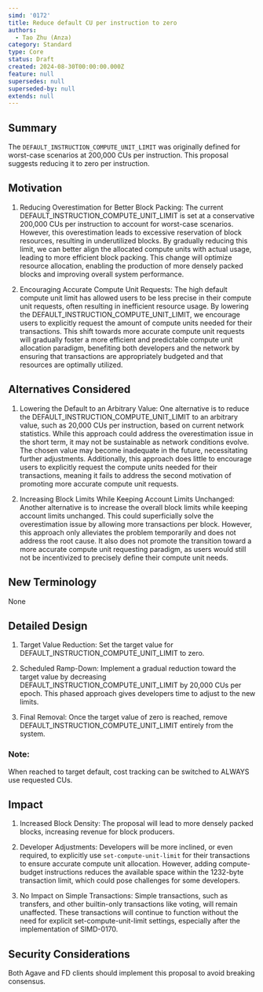 ```yaml
---
simd: '0172'
title: Reduce default CU per instruction to zero
authors:
  - Tao Zhu (Anza)
category: Standard
type: Core
status: Draft
created: 2024-08-30T00:00:00.000Z
feature: null
supersedes: null
superseded-by: null
extends: null
---
```


## Summary

The `DEFAULT_INSTRUCTION_COMPUTE_UNIT_LIMIT` was originally defined for
worst-case scenarios at 200,000 CUs per instruction. This proposal suggests
reducing it to zero per instruction.

## Motivation

1. Reducing Overestimation for Better Block Packing:
The current DEFAULT_INSTRUCTION_COMPUTE_UNIT_LIMIT is set at a conservative
200,000 CUs per instruction to account for worst-case scenarios. However, this
overestimation leads to excessive reservation of block resources, resulting in
underutilized blocks. By gradually reducing this limit, we can better align the
allocated compute units with actual usage, leading to more efficient block
packing. This change will optimize resource allocation, enabling the production
of more densely packed blocks and improving overall system performance.

2. Encouraging Accurate Compute Unit Requests:
The high default compute unit limit has allowed users to be less precise in
their compute unit requests, often resulting in inefficient resource usage.
By lowering the DEFAULT_INSTRUCTION_COMPUTE_UNIT_LIMIT, we encourage users to
explicitly request the amount of compute units needed for their transactions.
This shift towards more accurate compute unit requests will gradually foster a
more efficient and predictable compute unit allocation paradigm, benefiting
both developers and the network by ensuring that transactions are appropriately
budgeted and that resources are optimally utilized.

## Alternatives Considered

1. Lowering the Default to an Arbitrary Value:
One alternative is to reduce the DEFAULT_INSTRUCTION_COMPUTE_UNIT_LIMIT to an
arbitrary value, such as 20,000 CUs per instruction, based on current network
statistics. While this approach could address the overestimation issue in the
short term, it may not be sustainable as network conditions evolve. The chosen
value may become inadequate in the future, necessitating further adjustments.
Additionally, this approach does little to encourage users to explicitly
request the compute units needed for their transactions, meaning it fails to
address the second motivation of promoting more accurate compute unit requests.

2. Increasing Block Limits While Keeping Account Limits Unchanged:
Another alternative is to increase the overall block limits while keeping
account limits unchanged. This could superficially solve the overestimation
issue by allowing more transactions per block. However, this approach only
alleviates the problem temporarily and does not address the root cause. It also
does not promote the transition toward a more accurate compute unit requesting
paradigm, as users would still not be incentivized to precisely define their
compute unit needs.

## New Terminology

None

## Detailed Design

1. Target Value Reduction:
Set the target value for DEFAULT_INSTRUCTION_COMPUTE_UNIT_LIMIT to zero.

2. Scheduled Ramp-Down:
Implement a gradual reduction toward the target value by decreasing
DEFAULT_INSTRUCTION_COMPUTE_UNIT_LIMIT by 20,000 CUs per epoch. This phased
approach gives developers time to adjust to the new limits.

3. Final Removal:
Once the target value of zero is reached, remove
DEFAULT_INSTRUCTION_COMPUTE_UNIT_LIMIT entirely from the system.


### Note:

When reached to target default, cost tracking can be switched to ALWAYS use
requested CUs.

## Impact

1. Increased Block Density:
The proposal will lead to more densely packed blocks, increasing revenue for
block producers.

2. Developer Adjustments:
Developers will be more inclined, or even required, to explicitly use
`set-compute-unit-limit` for their transactions to ensure accurate compute unit
allocation. However, adding compute-budget instructions reduces the available
space within the 1232-byte transaction limit, which could pose challenges for
some developers.

3. No Impact on Simple Transactions:
Simple transactions, such as transfers, and other builtin-only transactions
like voting, will remain unaffected. These transactions will continue to
function without the need for explicit set-compute-unit-limit settings,
especially after the implementation of SIMD-0170.

## Security Considerations

Both Agave and FD clients should implement this proposal to avoid breaking
consensus.


